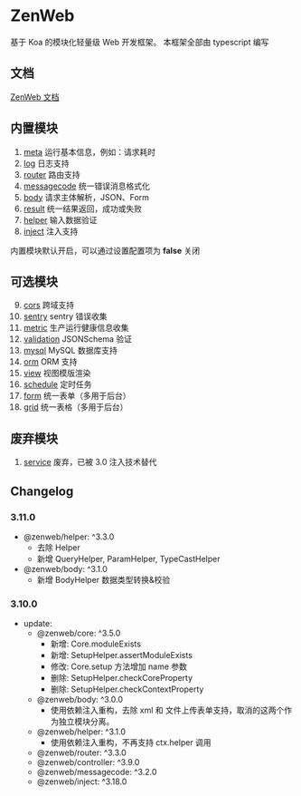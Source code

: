 # ZenWeb
基于 Koa 的模块化轻量级 Web 开发框架。
本框架全部由 typescript 编写

## 文档
[ZenWeb 文档](https://zenweb.node.ltd)

## 内置模块
1. [meta](https://www.npmjs.com/package/@zenweb/meta) 运行基本信息，例如：请求耗时
2. [log](https://www.npmjs.com/package/@zenweb/log) 日志支持
3. [router](https://www.npmjs.com/package/@zenweb/router) 路由支持
4. [messagecode](https://www.npmjs.com/package/@zenweb/messagecode) 统一错误消息格式化
5. [body](https://www.npmjs.com/package/@zenweb/body) 请求主体解析，JSON、Form
6. [result](https://www.npmjs.com/package/@zenweb/result) 统一结果返回，成功或失败
7. [helper](https://www.npmjs.com/package/@zenweb/helper) 输入数据验证
8. [inject](https://www.npmjs.com/package/@zenweb/inject) 注入支持

内置模块默认开启，可以通过设置配置项为 **false** 关闭


## 可选模块
9. [cors](https://www.npmjs.com/package/@zenweb/cors) 跨域支持
10. [sentry](https://www.npmjs.com/package/@zenweb/sentry) sentry 错误收集
11. [metric](https://www.npmjs.com/package/@zenweb/metric) 生产运行健康信息收集
12. [validation](https://www.npmjs.com/package/@zenweb/validation) JSONSchema 验证
13. [mysql](https://www.npmjs.com/package/@zenweb/mysql) MySQL 数据库支持
14. [orm](https://www.npmjs.com/package/@zenweb/orm) ORM 支持
15. [view](https://www.npmjs.com/package/@zenweb/view) 视图模版渲染
16. [schedule](https://www.npmjs.com/package/@zenweb/schedule) 定时任务
17. [form](https://www.npmjs.com/package/@zenweb/form) 统一表单（多用于后台）
18. [grid](https://www.npmjs.com/package/@zenweb/grid) 统一表格（多用于后台）

## 废弃模块
1. [service](https://www.npmjs.com/package/@zenweb/service) 废弃，已被 3.0 注入技术替代

## Changelog

### 3.11.0
- @zenweb/helper: ^3.3.0
  - 去除 Helper
  - 新增 QueryHelper, ParamHelper, TypeCastHelper
- @zenweb/body: ^3.1.0
  - 新增 BodyHelper 数据类型转换&校验

### 3.10.0
- update:
  - @zenweb/core: ^3.5.0
    - 新增: Core.moduleExists
    - 新增: SetupHelper.assertModuleExists
    - 修改: Core.setup 方法增加 name 参数
    - 删除: SetupHelper.checkCoreProperty
    - 删除: SetupHelper.checkContextProperty
  - @zenweb/body: ^3.0.0
    - 使用依赖注入重构，去除 xml 和 文件上传表单支持，取消的这两个作为独立模块分离。
  - @zenweb/helper: ^3.1.0
    - 使用依赖注入重构，不再支持 ctx.helper 调用
  - @zenweb/router: ^3.3.0
  - @zenweb/controller: ^3.9.0
  - @zenweb/messagecode: ^3.2.0
  - @zenweb/inject: ^3.18.0
